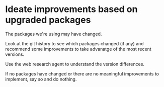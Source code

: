# Ideate improvements based on upgraded packages

The packages we're using may have changed.

Look at the git history to see which packages changed (if any) and recommend some improvements to take advanatge of
the most recent versions.

Use the web research agent to understand the version differences.

If no packages have changed or there are no meaningful improvements to implement, say so and do nothing.
